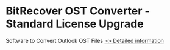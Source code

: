 # BitRecover OST Converter - Standard License Upgrade
Software to Convert Outlook OST Files
[>> Detailed information](https://secure.shareit.com/shareit/product.html?productid=300992878&affiliateid=200057808)